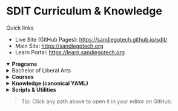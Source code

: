 <!--
GitHub strips custom CSS in Markdown, so we use details/summary for simple nesting.
-->

# SDIT Curriculum & Knowledge

Quick links
- Live Site (GitHub Pages): https://sandiegotech.github.io/sdit/
- Main Site: https://sandiegotech.org
- Learn Portal: https://learn.sandiegotech.org

<details open>
  <summary><strong>Programs</strong></summary>

  <details>
    <summary>Bachelor of Liberal Arts</summary>

  - [Volume 01 — Foundations](../programs/Bachelor-Liberal-Arts/vol-01-foundations/syllabus.md)
  - [Volume 02 — Ethics & Reasoning](../programs/Bachelor-Liberal-Arts/vol-02-ethics-and-reasoning/syllabus.md)
  - [Volume 03 — Communication & Rhetoric](../programs/Bachelor-Liberal-Arts/vol-03-communication-rhetoric/syllabus.md)
  - [Volume 04 — Science & Systems](../programs/Bachelor-Liberal-Arts/vol-04-science-systems/syllabus.md)
  - [Volume 05 — Design & Creativity](../programs/Bachelor-Liberal-Arts/vol-05-design-creativity/syllabus.md)
  - [Volume 06 — Economy & History](../programs/Bachelor-Liberal-Arts/vol-06-economy-history/syllabus.md)
  - [Volume 07 — Technology & Society](../programs/Bachelor-Liberal-Arts/vol-07-technology-society/syllabus.md)
  - [Volume 08 — Leadership & Citizenship](../programs/Bachelor-Liberal-Arts/vol-08-leadership-citizenship/syllabus.md)

  </details>

</details>

<details>
  <summary><strong>Courses</strong></summary>

  - Master Course List (generated): [courses/INDEX.md](../courses/INDEX.md)
  - Courses live flat under `courses/` (e.g., `courses/LBS-101-mental-gym.md`).

</details>

<details>
  <summary><strong>Knowledge (canonical YAML)</strong></summary>

  - [Identity](../knowledge/identity.yaml)
  - [Philosophies](../knowledge/philosophies.yaml)
  - [Programs](../knowledge/programs.yaml)
  - [Research](../knowledge/research.yaml)
  - [Anchors](../knowledge/anchors.yaml)
  - [Community](../knowledge/community.yaml)
  - [Projects](../knowledge/projects.yaml)
  - [Infrastructure](../knowledge/infrastructure.yaml)
  - [Priorities](../knowledge/priorities.yaml)

</details>

<details>
  <summary><strong>Scripts & Utilities</strong></summary>

  - Validate YAML: `python scripts/validate.py`
  - Build course master list: `python scripts/build_courses_yaml.py`
  - Regenerate course index: `python scripts/generate_course_indexes.py`
  - Build site locally to root: `python scripts/build_site.py --out .`

</details>

> Tip: Click any path above to open it in your editor on GitHub.
